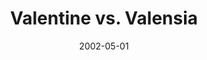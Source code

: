 ---
type: collaboration
title: Valentine vs. Valensia
artist: V
date: 2002-05-01
img: /images/collaborations/valentine-vs-valensia.jpg
permalink: /music/collaborations/:title/
discs:
  - tracks:
    - title: City Lights
      subtitle: Valentine
    - title: As Salam Saleikum
      subtitle: Valensia
    - title: Being Different Is So Cool
      subtitle: Valentine
    - title: Bombardon
      subtitle: Valensia
    - title: Turn Back Time
      subtitle: Valentine
    - title: Club Bombastic
      subtitle: Valentine
    - title: V-sualized
      subtitle: Valensia
    - title: Take Me Home
      subtitle: Valentine
    - title: Heading For Avalon
      subtitle: Valentine
    - title: Valetudinarian
      subtitle: Valensia
    - title: Since All Bitter Opal Tears All Gone Elsewhere/The Devil Makes Me Smile
      subtitle: Valensia
    - title: Valet Wallet Waltz
      subtitle: Valensia
    - title: Victory
      subtitle: Valensia
---